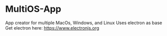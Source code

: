 # MultiOS-App
App creator for multiple MacOs, Windows, and Linux
Uses electron as base
Get electron here: https://www.electronjs.org
